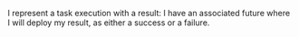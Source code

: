 I represent a task execution with a result: I have an associated future where I will deploy my result, as either a success or a failure.